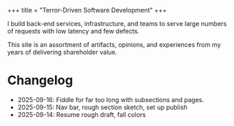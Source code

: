 +++
title = "Terror-Driven Software Development"
+++

I build back-end services, infrastructure, and teams to serve large numbers of requests with low latency and few defects.

This site is an assortment of artifacts, opinions, and experiences from my years of delivering shareholder value.

# Changelog

* 2025-09-16: Fiddle for far too long with subsections and pages.
* 2025-09-15: Nav bar, rough section sketch, set up publish
* 2025-09-14: Resume rough draft, fall colors
